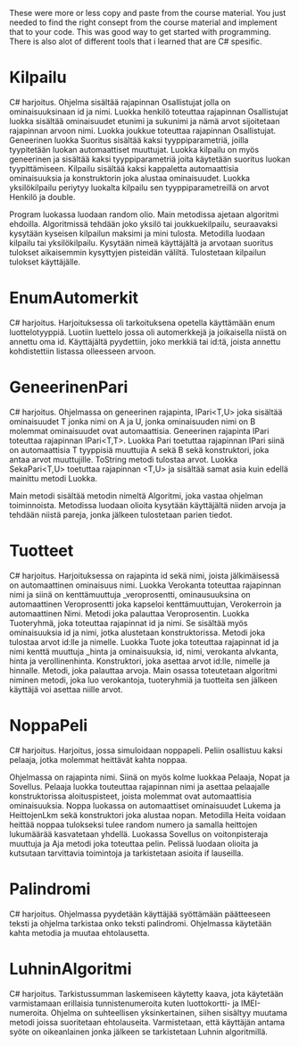 These were more or less copy and paste from the course material. You just needed to find the right consept from the course material and implement that to your code. This was good way to get started with programming. There is also alot of different tools that i learned that are C# spesific. 

# Kilpailu
C# harjoitus. Ohjelma sisältää rajapinnan Osallistujat jolla on ominaisuuksinaan id ja nimi. Luokka henkilö toteuttaa rajapinnan Osallistujat luokka sisältää ominaisuudet etunimi ja sukunimi ja nämä arvot sijoitetaan rajapinnan arvoon nimi. Luokka joukkue toteuttaa rajapinnan Osallistujat. Geneerinen luokka Suoritus sisältää kaksi tyyppiparametriä, joilla tyypitetään luokan automaattiset muuttujat. Luokka kilpailu on myös geneerinen ja sisältää kaksi tyyppiparametriä joita käytetään suoritus luokan tyypittämiseen. Kilpailu sisältää kaksi kappaletta automaattisia ominaisuuksia ja konstruktorin joka alustaa ominaisuudet. Luokka yksilökilpailu periytyy luokalta kilpailu sen tyyppiparametreillä on arvot Henkilö ja double. 

Program luokassa luodaan random olio. Main metodissa ajetaan algoritmi ehdoilla. Algoritmissä tehdään joko yksilö tai joukkuekilpailu, seuraavaksi kysytään kyseisen kilpailun maksimi ja mini tulosta. Metodilla luodaan kilpailu tai yksilökilpailu. Kysytään nimeä käyttäjältä ja arvotaan suoritus tulokset aikaisemmin kysyttyjen pisteidän väliltä. Tulostetaan kilpailun tulokset käyttäjälle. 

# EnumAutomerkit
C# harjoitus. Harjoituksessa oli tarkoituksena opetella käyttämään enum luottelotyyppiä. Luotiin luettelo jossa oli automerkkejä ja joikaisella niistä on annettu oma id. Käyttäjältä pyydettiin, joko merkkiä
tai id:tä, joista annettu kohdistettiin listassa olleesseen arvoon.

# GeneerinenPari
C# harjoitus. Ohjelmassa on geneerinen rajapinta, IPari<T,U> joka sisältää ominaisuudet T jonka nimi on A ja U, jonka ominaisuuden nimi on B molemmat ominaisuudet ovat automaattisia. Geneerinen rajapinta IPari<T> toteuttaa rajapinnan IPari<T,T>. Luokka Pari<T> toetuttaa rajapinnan IPari<T> siinä on automaattisia T tyyppisiä muuttujia A sekä B sekä konstruktori, joka antaa arvot muuttujille. ToString metodi tulostaa arvot. Luokka SekaPari<T,U> toetuttaa rajapinnan <T,U> ja sisältää samat asia kuin edellä mainittu metodi Luokka. 
  
  Main metodi sisältää metodin nimeltä Algoritmi, joka vastaa ohjelman toiminnoista. Metodissa luodaan olioita kysytään käyttäjältä niiden arvoja ja tehdään niistä pareja, jonka jälkeen tulostetaan parien tiedot.

# Tuotteet
C# harjoitus. Harjoituksessa on rajapinta id sekä nimi, joista jälkimäisessä on automaattinen ominaisuus nimi. 
Luokka Verokanta toteuttaa rajapinnan nimi ja siinä on kenttämuuttuja _veroprosentti, ominausuuksina on automaattinen Veroprosentti joka kapseloi kenttämuuttujan, 
Verokerroin ja automaattinen Nimi. Metodi joka palauttaa Veroprosentin. Luokka Tuoteryhmä, joka toteuttaa rajapinnat id ja nimi. Se sisältää myös ominaisuuksia id ja nimi, 
jotka alustetaan konstruktorissa. Metodi joka tulostaa arvot id:lle ja nimelle. Luokka Tuote joka toteuttaa rajapinnat id ja nimi kenttä muuttuja _hinta ja ominaisuuksia,
id, nimi, verokanta alvkanta, hinta ja verollinenhinta. Konstruktori, joka asettaa arvot id:lle, nimelle ja hinnalle. Metodi, joka palauttaa arvoja.
Main osassa toteutetaan algoritmi niminen metodi, joka luo verokantoja, tuoteryhmiä ja tuotteita sen jälkeen käyttäjä voi asettaa niille arvot.

# NoppaPeli
C# harjoitus. Harjoitus, jossa simuloidaan noppapeli. Peliin osallistuu kaksi pelaaja, jotka molemmat heittävät kahta noppaa.

Ohjelmassa on rajapinta nimi. Siinä on myös kolme luokkaa Pelaaja, Nopat ja Sovellus. Pelaaja luokka touteuttaa rajapinnan nimi ja asettaa pelaajalle konstruktorissa aloituspisteet, joista molemmat ovat automaattisia ominaisuuksia. Noppa luokassa on automaattiset ominaisuudet Lukema ja HeittojenLkm sekä konstruktori joka alustaa nopan. Metodilla Heita voidaan heittää noppaa tulokseksi tulee random numero ja samalla heittojen lukumäärää kasvatetaan yhdellä. Luokassa Sovellus on voitonpisteraja muuttuja ja Aja metodi joka toteuttaa pelin. Pelissä luodaan olioita ja kutsutaan tarvittavia toimintoja ja tarkistetaan asioita if lauseilla.

# Palindromi
C# harjoitus. Ohjelmassa pyydetään käyttäjää syöttämään päätteeseen teksti ja ohjelma tarkistaa onko teksti palindromi. Ohjelmassa käytetään kahta metodia ja muutaa ehtolausetta. 

# LuhninAlgoritmi
C# harjoitus. Tarkistussumman laskemiseen käytetty kaava, jota käytetään varmistamaan erillaisia tunnistenumeroita
kuten luottokortti- ja IMEI-numeroita. Ohjelma on suhteellisen yksinkertainen, siihen sisältyy muutama metodi
joissa suoritetaan ehtolauseita. Varmistetaan, että käyttäjän antama syöte on oikeanlainen jonka jälkeen se
tarkistetaan Luhnin algoritmillä. 
